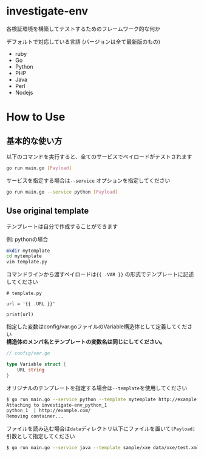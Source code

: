 # investigate-env
各検証環境を構築してテストするためのフレームワーク的な何か

デフォルトで対応している言語 (バージョンは全て最新版のもの)
* ruby
* Go
* Python
* PHP
* Java
* Perl
* Nodejs

# How to Use

## 基本的な使い方

以下のコマンドを実行すると、全てのサービスでペイロードがテストされます  
```sh
go run main.go [Payload]
```

サービスを指定する場合は`--service` オプションを指定してください  

```sh
go run main.go --service python [Payload]
```


## Use original template
テンプレートは自分で作成することができます  

例: pythonの場合

```sh
mkdir mytemplate
cd mytemplate
vim template.py
```

コマンドラインから渡すペイロードは`{{ .VAR }}` の形式でテンプレートに記述してください  

```
# template.py

url = '{{ .URL }}'

print(url)
```

指定した変数はconfig/var.goファイルのVariable構造体として定義してください  
**構造体のメンバ名とテンプレートの変数名は同じにしてください。**

```go
// config/var.go

type Variable struct {
    URL string
}
```

オリジナルのテンプレートを指定する場合は`--template`を使用してください  
```sh
$ go run main.go --service python --template mytemplate http://example.com/
Attaching to investigate-env_python_1
python_1  | http://example.com/
Removing container...
```

ファイルを読み込む場合は`data`ディレクトリ以下にファイルを置いて`[Payload]`引数として指定してください  
```sh
$ go run main.go --service java --template sample/xxe data/xxe/test.xml
```
